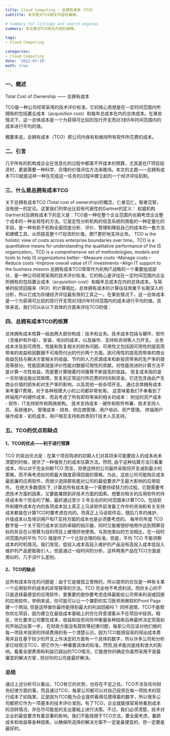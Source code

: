 ```yaml
---
title: Cloud Computing - 总拥有成本（TCO）
subtitle: 本文是对TCO相关内容的阐释。

# Summary for listings and search engines
summary: 本文是对TCO相关内容的阐释。

tags: 
- Cloud Computing

categories: 
- Cloud Computing
date: '2022-07-10'
math: true
---
```

### 一、概述
Total Cost of Ownership —— 总拥有成本

TCO是一种公司经常采用的技术评价标准，它的核心思想是在一定时间范围内所拥有的包括置业成本（acquisition cost）和每年总成本在内的总体成本。在某些情况下，这一总体成本是一个为获得可比较的现行开支而对3到5年时间范围内的成本进行平均的值。

概要来说，总拥有成本（TCO）即公司内保有和维持所有软件所花费的成本。
### 二、引言
几乎所有的机构或企业在信息化的过程中都离不开成本的预算，尤其是在IT项目投资时，更是需要一种科学、合理的价值评估方法来晚场。本文的主题——总拥有成本TCO就是这样一种在完成这一任务的过程中建立起的一个经济评估机制。


### 三、什么是总拥有成本TCO
关于总拥有成本TCO (Total cost of ownership)的概念，仁者见仁，智者见智，没有统一的定论。这里我们列举出比较有代表性的Gartner的定义：
权威机构Gartner对总拥有成本下的定义是：TCO是一种在整个企业范围内长期考虑企业整个成本的一种全局性的方法。它是定性分析机构的信息系统的效能的一种定量化的手段，是一种有助于机构全面彻底分析、评价、管理和降低自己的成本的一套方法和建模工具，从而提高整个IT投资的价值，使IT更好地支持业务。
TCO is the holistic view of costs across enterprise boundaries over time。TCO is a quantitative means for understanding the qualitative performance of the IS organization。TCO is a comprehensive set of methodologies, models and tools to help IS organizations better:
–Measure costs
–Manage costs
–Reduce costs
–Improve overall value of IT investments
–Align IT support to the business mission
总拥有成本TCO常常作为机构IT战略的一个重要组成部分，是一种公司经常采用的技术评价标准，它的核心是评估在一定时间范围内企业所拥有的包括置业成本（acquisition cost）和每年总成本在内的总体成本。与简单的投资回报率（ROI）的计算相比，总体拥有成本的计算往往侧重于长期深入的分析，所以它成为存储经济评估最有效的工具之一。在某些情况下，这一总体成本是一个为获得可比较的现行开支而对3到5年时间范围内的成本进行平均的值。具体来说，我们可以从以下具体的方面来评估TCO的值：
 

### 四、总拥有成本TCO的核算
总体拥有成本核算一般由两大部份构成：技术和业务。技术成本包括与硬件、软件（含维护和升级）、安装、培训的成本，以及操作、支持和咨询等人力开支。
业务成本涉及到可用性、性能和恢复相关的财务问题。可用性又包括因可用性的提高而带来的收益和因数据不可用而付出的代价两个方面。因可用性的提高而带来的商业收益包括与解决方案相关的收益、节约的人力资源成本和新投资带来的生产率的提高等部分。性能因素就是评价性能对数据可用性的贡献。对性能改进的计算方法不是计算一次性收益，而是要计算随着时间推移不断提高的收益。
恢复成本指的是一旦存储设施出现故障，恢复到正常运行所花费的时间和资金。它还包含由此产生商业价值的损失和对生产率的影响，以及其他一些杂项开支。
通过总体拥有成本来考量IT费用，对于各种规模大小的公司都非常有用。 这意味着我们不单看到了终端用户的硬件成本，而且考虑了所有即将带来的相关的成本：
附加的资产成本 - 软件、IT支持软件和网络架构。
技术支持成本 - 硬件和软件布署、技术支持人员、系统维护。
管理成本 - 财务、供应商管理、用户培训、资产管理。 
终端用户操作成本 - 宕机成本，用户相互支持和昂贵的IT技术人员支持。
 

### 五、TCO的优点和缺点
#### 1、TCO的优点——利于进行预算
TCO 的突出优点是：在某个项目购进的初期人们对其将来可能要投入的成本尚未清楚的时候，提供了一种强有力的成本估算方法。然而, 由于这种估算方法只看重成本，所以对于完全仰赖TCO 而言，将使这样的公司最终采取将开支减到最少的策略，而不再考虑如何把最大限度获得回报的策略。为此，这些公司可能购买成本最低廉的应用软件，而很少选择那些能对公司的最低要求产生最大影响的应用软件。
在绝大多数情形下, 计算总所有成本是一个需要持续努力的过程，它既需要考虑技术方面的因素，又要能兼顾到非技术方面的因素。想要对相关的应用软件的持续成本有个完全的了解，最好通过至少 3 年左右的时间范围来计算TCO。包括软件和硬件成本在内的各项成本加上真正上马该软件前准备工作中的咨询和有关支持成本都是在计算TCO时要考虑在内的。而真正上马该软件后，随后几年的维护、升级成本以及培训用户和IT支持方面的成本也是必须要考虑的。
每年的年度 TCO 数字是一个关于现行成本状况的卓越的指示器，同时又能被很好地用作达到预算目标的并且在以预算为目的项目上被很好地使用。与其他类似的方法相比，在一段时间范围内的平均 TCO 值提供了一个比较合理的标准。但是，平均 TCO 不能洞察成本的时机情况。我们发现，低投入成本高投入维护的产品没有高投入成本低投入维护的产品更能吸引人，但是通过一段时间的分析，这样两类产品在TCO方面是类似的，几乎没什么差别。
#### 2、TCO的缺点
总所有成本存在的问题是：由于它是被孤立使用的，所以提供的仅仅是一种有关某一个应用软件的成本的非常狭窄的方法。TCO 完全地不考虑利润，而你关心的不只是选择最便宜的应用软件，更重要的是你要考虑选择最能给公司带来利润或回报的应用软件。举例来说，你可能可以让一个兼职的实习医师用微软的Front Page建一个网站, 但是这样做你最终能得到最大的利润回报吗？
同样道理，TCO不能帮你优化项目，因为建立在最低成本基础上的优化将意谓着从不在项目中投资。相反，优化要求公司要在成本、收益和投资风险中衡量各种因素后再最终决定究竟如何开始迈出第一步。
在财政方面没有腐败等纪律问题，每家公司应该对他们做的每一项技术投资的持续费用的有一个清楚认识。因为TCO能很容易的得出成本费用并且在基于较少的开支上作决定的方面有一个具体的数字，所以许多公司和分析家已经观注TCO、把它作为一种重要具体的标准。然而,技术能对底线有很大的影响。看着全部费用和利益已超出的TCO情况，它能使你的确定你虽然采用不是最廉宜的解决方案 , 但对你的公司是最好解决。

### 总结
通过上述分析可以看出，TCO有它的优势，也存在不足之处。TCO不涉及任何财务纪律方面的事，而且通过TCO，每家公司都可以对自己投资在每一项技术的现行成本了如指掌。正是因为TCO能为企业提供看得见摸得着的数字，所以很多公司都把它作为一项基本的技术评价准则。有了TCO，企业就能很容易地看到成本的流转情况，并在尽可能低的支出基础上进行决策。不过，我们必须清楚，技术对企业的最低要求有着显著的影响，我们不能局限于TCO方法，要全面考虑，兼顾成本和收益等各种因素，以确保所选择的解决方案不一定是最便宜的，但一定要是最好的。
